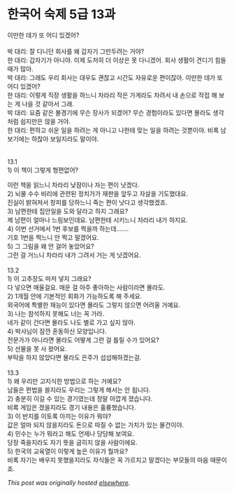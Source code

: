 # 한국어 숙제 5급 13과

<div>
<p>이만한 데가 또 어디 있겠어?<br><br>박 대리: 잘 디니던 회사를 왜 갑자기 그만두려는 거야?<br>한 대리: 갑자기가 아니야. 이제 도저히 더 이상은 못 다니겠어. 회사 생활이 견디기 힘들 때가 많아.<br>박 대리: 그래도 우리 회사는 대우도 괜찮고 시간도 자유로운 편이잖아. 이만한 데가 또 어디 있겠어?<br>한 대리: 이렇게 직장 생활을 하느니 차라리 작은 가게라도 차려서 내 손으로 작접 해 보는 게 나을 것 같아서 그래.<br>박 대리: 요즘 같은 불경기에 무슨 장사가 되겠어? 무슨 경험이라도 있다면 몰라도 생각처럼 쉽지만은 않을 거야.<br>한 대리: 편하고 쉬운 일을 하려는 게 아니고 나한테 맞는 일을 하려는 것뿐이야. 비록 남 보기에는 하찮아 보일지라도 말이야.<br><br><br>13.1<br>1) 이 책이 그렇게 형편없어?<br></p>
<div>이런 책을 읽느니 차라리 낮잠이나 자는 편이 낫겠다.</div>
<div>2) 뇌물 수수 비리에 관련된 정치가가 재판을 앞두고 자살을 기도했대요.</div>
<div>진실이 밝혀져서 창피를 당하느니 죽는 편이 낫다고 생각했겠죠.</div>
<div>3) 남편한테 집안일을 도와 달라고 하지 그래요?</div>
<div>제 남편이 얼마나 느림보인데요. 남편한테 시키느니 차라리 내가 하지요.</div>
<div>4) 이번 선거에서 1번 후보를 찍을까 하는데.......</div>
<div>기호 1번을 찍느니 안 찍고 말겠어요.</div>
<div>5) 그 그림을 왜 안 걸어 놓았어요?</div>
<div>그런 걸 거느니 차라리 내가 그려서 거는 게 낫겠어요.</div>
<div><br></div>
<div>13.2</div>
<div>1) 이 고추장도 마저 넣지 그래요?</div>
<div>다 넣으면 매울걸요. 매운 걸 아주 좋아하는 사람이라면 몰라도.</div>
<div>2) 1개월 안에 기본적인 회화가 가능하도록 해 주세요.</div>
<div>외국어에 특별한 재능이 있다면 몰라도 그렇지 않으면 어려울 거예요.</div>
<div>3) 나는 참석하지 못해도 너는 꼭 가라.</div>
<div>네가 같이 간다면 몰라도 나도 별로 가고 싶지 않아.</div>
<div>4) 박사님이 잠깐 혼동하신 모양입니다.</div>
<div>전문가가 아니라면 몰라도 어떻게 그런 걸 틀릴 수가 있어요?</div>
<div>5) 선물을 못 사 왔어요.</div>
<div>부탁을 하지 않았다면 몰라도 은주가 섭섭해하겠는걸.</div>
<div><br></div>
<div>13.3</div>
<div>1) 왜 우리만 고지식한 방법으로 하는 거예요?</div>
<div>남들은 편법을 쓸지라도 우리는 그렇게 해서는 안 됩니다.</div>
<div>2) 충분히 이길 수 있는 경기였는데 정말 아깝게 졌습니다.</div>
<div>비록 게임은 졌을지라도 경기 내용은 훌륭했습니다.</div>
<div>3) 이 반지를 이토록 아끼는 이유가 뭐야?</div>
<div>값은 얼마 되지 않을지라도 돈으로 따질 수 없는 가치가 있는 물건이야.</div>
<div>4) 민수는 누가 뭐라고 해도 언제나 당당해 보여요.</div>
<div>당장 죽을지라도 자기 뜻을 굽히지 않을 사람이에요.</div>
<div>5) 한국의 교육열이 이렇게 높은 이유가 뭘까요?</div>
<div>비록 자기는 배우지 못했을지라도 자식들은 꼭 가르치고 말겠다는 부모들의 마음 때문이죠.</div>
</div>


*This post was originally hosted [elsewhere](http://planspace.blogspot.com/2009/11/5-13.html).*
